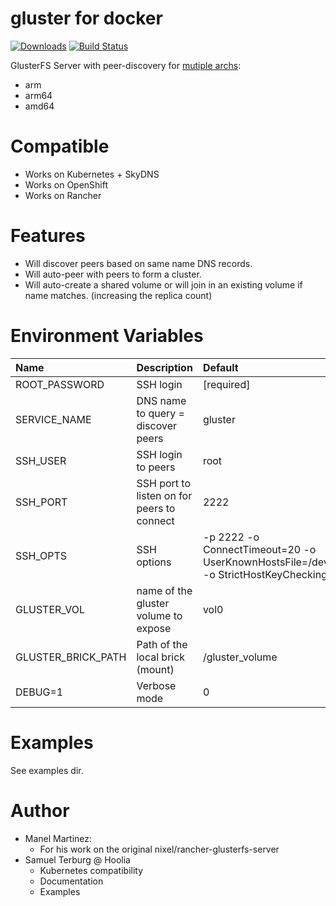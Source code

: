 # gluster for docker

[![Downloads](https://img.shields.io/docker/pulls/angelnu/gluster.svg)](https://hub.docker.com/r/angelnu/gluster/)
[![Build Status](https://travis-ci.org/angelnu/docker-gluster.svg?branch=master)](https://travis-ci.org/angelnu/docker-gluster)

GlusterFS Server with peer-discovery for [mutiple archs](https://hub.docker.com/r/angelnu/gluster/tags):
- arm
- arm64
- amd64


Compatible
==========
* Works on Kubernetes + SkyDNS
* Works on OpenShift
* Works on Rancher

Features
========
* Will discover peers based on same name DNS records.
* Will auto-peer with peers to form a cluster.
* Will auto-create a shared volume or will join in an existing volume if name matches. (increasing the replica count)


Environment Variables
=====================
| Name               | Description                                | Default         | Example                                     |
|:------------------ |:------------------------------------------ |:--------------- |:------------------------------------------- |
| ROOT_PASSWORD      | SSH login                                  | [required]      | blabla9!                                    |
| SERVICE_NAME       | DNS name to query = discover peers         | gluster         | glusterfs-storage.default.svc.cluster.local |
| SSH_USER           | SSH login to peers                         | root            | glusterfs                                   |
| SSH_PORT           | SSH port to listen on for peers to connect | 2222            | 22                                          |
| SSH_OPTS           | SSH options                                | -p 2222 -o ConnectTimeout=20 -o UserKnownHostsFile=/dev/null -o StrictHostKeyChecking=no |                                             |
| GLUSTER_VOL        | name of the gluster volume to expose       | vol0            | myvol0                                      |
| GLUSTER_BRICK_PATH | Path of the local brick (mount)            | /gluster_volume | /bricks/brick0                              |
| DEBUG=1            | Verbose mode                               | 0               |                                             |


Examples
========
See examples dir.


Author
======
* Manel Martinez:
  * For his work on the original nixel/rancher-glusterfs-server
* Samuel Terburg @ Hoolia
  * Kubernetes compatibility
  * Documentation
  * Examples

